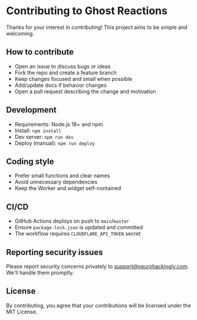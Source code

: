# Contributing to Ghost Reactions

Thanks for your interest in contributing! This project aims to be simple and welcoming.

## How to contribute

- Open an issue to discuss bugs or ideas
- Fork the repo and create a feature branch
- Keep changes focused and small when possible
- Add/update docs if behavior changes
- Open a pull request describing the change and motivation

## Development

- Requirements: Node.js 18+ and npm
- Install: `npm install`
- Dev server: `npm run dev`
- Deploy (manual): `npm run deploy`

## Coding style

- Prefer small functions and clear names
- Avoid unnecessary dependencies
- Keep the Worker and widget self-contained

## CI/CD

- GitHub Actions deploys on push to `main`/`master`
- Ensure `package-lock.json` is updated and committed
- The workflow requires `CLOUDFLARE_API_TOKEN` secret

## Reporting security issues

Please report security concerns privately to support@neurohackingly.com. We'll handle them promptly.

## License

By contributing, you agree that your contributions will be licensed under the MIT License.
